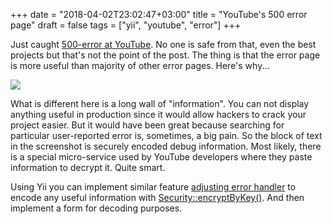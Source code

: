 +++
date = "2018-04-02T23:02:47+03:00"
title = "YouTube's 500 error page"
draft = false
tags = ["yii", "youtube", "error"]
+++

Just caught [500-error at YouTube](https://www.youtube.com/user/AquaVEVO). No one is safe from that, even the best
projects but that's not the point of the post. The thing is that the error page is more useful than majority of other
error pages. Here's why...

![](/img/posts/youtube_error.png)

What is different here is a long wall of "information". You can not display anything useful in production since it would
allow hackers to crack your project easier. But it would have been great because searching for particular user-reported
error is, sometimes, a big pain. So the block of text in the screenshot is securely encoded debug information. Most likely,
there is a special micro-service used by YouTube developers where they paste information to decrypt it. Quite smart.

Using Yii you can implement similar feature 
[adjusting error handler](https://www.yiiframework.com/doc/guide/2.0/en/runtime-handling-errors#customizing-error-display)
to encode any useful information with [Security::encryptByKey()](https://www.yiiframework.com/doc/api/2.0/yii-base-security#encryptByKey()-detail).
And then implement a form for decoding purposes.
